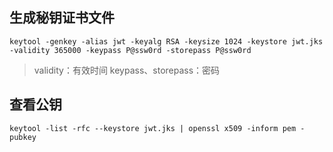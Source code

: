 ## 生成秘钥证书文件
```shell
keytool -genkey -alias jwt -keyalg RSA -keysize 1024 -keystore jwt.jks -validity 365000 -keypass P@ssw0rd -storepass P@ssw0rd
```
> validity：有效时间
> keypass、storepass：密码

## 查看公钥
```shell
keytool -list -rfc --keystore jwt.jks | openssl x509 -inform pem -pubkey
```